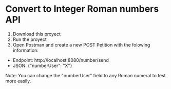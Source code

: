
# Convert to Integer Roman numbers API

1) Download this proyect
2) Run the proyect
3) Open Postman and create a new POST Petition with the folowing information:

- Endpoint: http://localhost:8080/number/send
- JSON: {"numberUser": "X"}

Note: You can change the "numberUser" field to any Roman numeral to test more easily.


